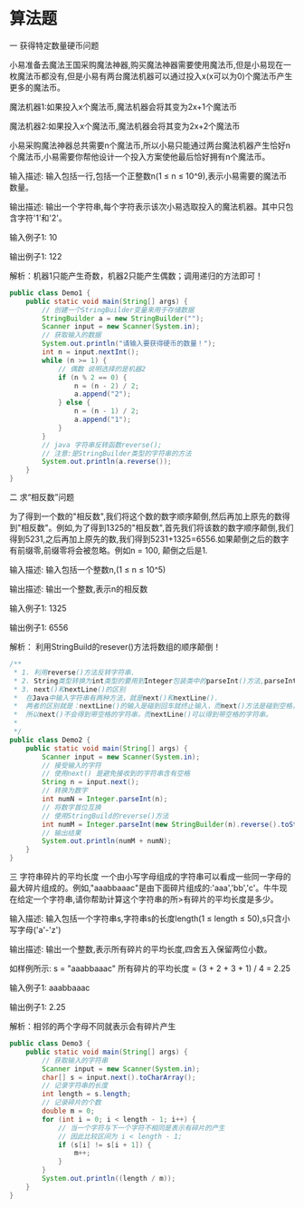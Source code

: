 # 算法题

一 获得特定数量硬币问题

小易准备去魔法王国采购魔法神器,购买魔法神器需要使用魔法币,但是小易现在一枚魔法币都没有,但是小易有两台魔法机器可以通过投入x(x可以为0)个魔法币产生更多的魔法币。

魔法机器1:如果投入x个魔法币,魔法机器会将其变为2x+1个魔法币

魔法机器2:如果投入x个魔法币,魔法机器会将其变为2x+2个魔法币

小易采购魔法神器总共需要n个魔法币,所以小易只能通过两台魔法机器产生恰好n个魔法币,小易需要你帮他设计一个投入方案使他最后恰好拥有n个魔法币。

输入描述: 输入包括一行,包括一个正整数n(1 ≤ n ≤ 10^9),表示小易需要的魔法币数量。

输出描述: 输出一个字符串,每个字符表示该次小易选取投入的魔法机器。其中只包含字符'1'和'2'。

输入例子1: 10

输出例子1: 122


解析：机器1只能产生奇数，机器2只能产生偶数；调用递归的方法即可！

```java
public class Demo1 {
	public static void main(String[] args) {
		// 创建一个StringBuilder变量来用于存储数据
		StringBuilder a = new StringBuilder("");
		Scanner input = new Scanner(System.in);
		// 获取输入的数据
		System.out.println("请输入要获得硬币的数量！");
		int n = input.nextInt();
		while (n >= 1) {
			// 偶数 说明选择的是机器2
			if (n % 2 == 0) {
				n = (n - 2) / 2;
				a.append("2");
			} else {
				n = (n - 1) / 2;
				a.append("1");
			}
		}
		// java 字符串反转函数reverse(); 
		// 注意:是StringBuilder类型的字符串的方法
		System.out.println(a.reverse());
	}
}
```

二 求“相反数”问题

为了得到一个数的"相反数",我们将这个数的数字顺序颠倒,然后再加上原先的数得到"相反数"。例如,为了得到1325的"相反数",首先我们将该数的数字顺序颠倒,我们得到5231,之后再加上原先的数,我们得到5231+1325=6556.如果颠倒之后的数字有前缀零,前缀零将会被忽略。例如n = 100, 颠倒之后是1.

输入描述: 输入包括一个整数n,(1 ≤ n ≤ 10^5)

输出描述: 输出一个整数,表示n的相反数

输入例子1: 1325

输出例子1: 6556

解析： 利用StringBuild的resever()方法将数组的顺序颠倒！

```java
/**
 * 1. 利用reverse()方法反转字符串.
 * 2. String类型转换为int类型的要用到Integer包装类中的parseInt()方法,parseInt()方法参数必须是字符串
 * 3. next()和nextLine()的区别
 * 	在Java中输入字符串有两种方法，就是next()和nextLine().
 * 	两者的区别就是：nextLine()的输入是碰到回车就终止输入，而next()方法是碰到空格，回车，Tab键都会被视为终止符。
 * 	所以next()不会得到带空格的字符串，而nextLine()可以得到带空格的字符串。
 *
 */
public class Demo2 {
	public static void main(String[] args) {
		Scanner input = new Scanner(System.in);
		// 接受输入的字符
		// 使用next() 是避免接收到的字符串含有空格
		String n = input.next();
		// 转换为数字
		int numN = Integer.parseInt(n);
		// 将数字首位互换
		// 使用StringBuild的reverse()方法
		int numM = Integer.parseInt(new StringBuilder(n).reverse().toString());
		// 输出结果
		System.out.println(numM + numN);
	}
}
```

三 字符串碎片的平均长度
一个由小写字母组成的字符串可以看成一些同一字母的最大碎片组成的。例如,"aaabbaaac"是由下面碎片组成的:'aaa','bb','c'。牛牛现在给定一个字符串,请你帮助计算这个字符串的所>有碎片的平均长度是多少。

输入描述: 输入包括一个字符串s,字符串s的长度length(1 ≤ length ≤ 50),s只含小写字母('a'-'z')

输出描述: 输出一个整数,表示所有碎片的平均长度,四舍五入保留两位小数。

如样例所示: s = "aaabbaaac" 所有碎片的平均长度 = (3 + 2 + 3 + 1) / 4 = 2.25

输入例子1: aaabbaaac

输出例子1: 2.25

解析：相邻的两个字母不同就表示会有碎片产生

```java
public class Demo3 {
	public static void main(String[] args) {
		// 获取输入的字符串
		Scanner input = new Scanner(System.in);
		char[] s = input.next().toCharArray();
		// 记录字符串的长度
		int length = s.length;
		// 记录碎片的个数
		double m = 0;
		for (int i = 0; i < length - 1; i++) {
			// 当一个字符与下一个字符不相同是表示有碎片的产生
			// 因此比较区间为 i < length - 1;
			if (s[i] != s[i + 1]) {
				m++;
			}
		}
		System.out.println((length / m));
	}
}
```